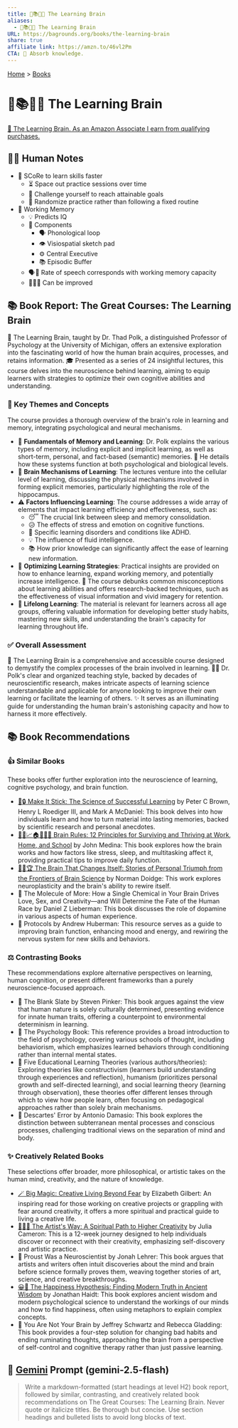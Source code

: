 ```yaml
---
title: 🧠📚💡🧩 The Learning Brain
aliases:
  - 🧠📚💡🧩 The Learning Brain
URL: https://bagrounds.org/books/the-learning-brain
share: true
affiliate link: https://amzn.to/46vl2Pm
CTA: 🧠 Absorb knowledge.
---
```

[Home](../index.md) > [Books](./index.md)  
# 🧠📚💡🧩 The Learning Brain  
[🛒 The Learning Brain. As an Amazon Associate I earn from qualifying purchases.](https://amzn.to/46vl2Pm)  
  
## 📝🐒 Human Notes  
- 🚀 SCoRe to learn skills faster  
    - ⏳ Space out practice sessions over time  
    - 💪 Challenge yourself to reach attainable goals  
    - 🎲 Randomize practice rather than following a fixed routine  
- 🧠 Working Memory  
    - 💡 Predicts IQ  
    - 🧩 Components  
        - 🗣️ Phonological loop  
        - 👁️ Visiospatial sketch pad  
        - ⚙️ Central Executive  
        - 📚 Episodic Buffer  
    - 🗣️💨 Rate of speech corresponds with working memory capacity  
    - 🏋🏼‍♀️ Can be improved  
  
## 📚 Book Report: The Great Courses: The Learning Brain  
  
🧠 The Learning Brain, taught by Dr. Thad Polk, a distinguished Professor of Psychology at the University of Michigan, offers an extensive exploration into the fascinating world of how the human brain acquires, processes, and retains information. 🎓 Presented as a series of 24 insightful lectures, this course delves into the neuroscience behind learning, aiming to equip learners with strategies to optimize their own cognitive abilities and understanding.  
  
### 🔑 Key Themes and Concepts  
  
The course provides a thorough overview of the brain's role in learning and memory, integrating psychological and neural mechanisms.  
  
* 🧠 **Fundamentals of Memory and Learning**: Dr. Polk explains the various types of memory, including explicit and implicit learning, as well as short-term, personal, and fact-based (semantic) memories. 📝 He details how these systems function at both psychological and biological levels.  
* 🔬 **Brain Mechanisms of Learning**: The lectures venture into the cellular level of learning, discussing the physical mechanisms involved in forming explicit memories, particularly highlighting the role of the hippocampus.  
* ⚠️ **Factors Influencing Learning**: The course addresses a wide array of elements that impact learning efficiency and effectiveness, such as:  
    * 😴 The crucial link between sleep and memory consolidation.  
    * 😥 The effects of stress and emotion on cognitive functions.  
    * 🧠 Specific learning disorders and conditions like ADHD.  
    * 💡 The influence of fluid intelligence.  
    * 📚 How prior knowledge can significantly affect the ease of learning new information.  
* 🚀 **Optimizing Learning Strategies**: Practical insights are provided on how to enhance learning, expand working memory, and potentially increase intelligence. 🤔 The course debunks common misconceptions about learning abilities and offers research-backed techniques, such as the effectiveness of visual information and vivid imagery for retention.  
* 🌱 **Lifelong Learning**: The material is relevant for learners across all age groups, offering valuable information for developing better study habits, mastering new skills, and understanding the brain's capacity for learning throughout life.  
  
### ✅ Overall Assessment  
  
🌟 The Learning Brain is a comprehensive and accessible course designed to demystify the complex processes of the brain involved in learning. 👨‍🏫 Dr. Polk's clear and organized teaching style, backed by decades of neuroscientific research, makes intricate aspects of learning science understandable and applicable for anyone looking to improve their own learning or facilitate the learning of others. ✨ It serves as an illuminating guide for understanding the human brain's astonishing capacity and how to harness it more effectively.  
  
## 📚 Book Recommendations  
  
### 👍 Similar Books  
  
These books offer further exploration into the neuroscience of learning, cognitive psychology, and brain function.  
  
* [🧠🔒 Make It Stick: The Science of Successful Learning](./make-it-stick.md) by Peter C Brown, Henry L Roediger III, and Mark A McDaniel: This book delves into how individuals learn and how to turn material into lasting memories, backed by scientific research and personal anecdotes.  
* [🧠💡📈🏠🏢🧑‍🎓 Brain Rules: 12 Principles for Surviving and Thriving at Work, Home, and School](./brain-rules-12-principles-for-surviving-and-thriving-at-work-home-and-school.md) by John Medina: This book explores how the brain works and how factors like stress, sleep, and multitasking affect it, providing practical tips to improve daily function.  
* [🧠🔄🏆 The Brain That Changes Itself: Stories of Personal Triumph from the Frontiers of Brain Science](./the-brain-that-changes-itself.md) by Norman Doidge: This work explores neuroplasticity and the brain's ability to rewire itself.  
* 🧠 The Molecule of More: How a Single Chemical in Your Brain Drives Love, Sex, and Creativity—and Will Determine the Fate of the Human Race by Daniel Z Lieberman: This book discusses the role of dopamine in various aspects of human experience.  
* 🧠 Protocols by Andrew Huberman: This resource serves as a guide to improving brain function, enhancing mood and energy, and rewiring the nervous system for new skills and behaviors.  
  
### ⚖️ Contrasting Books  
  
These recommendations explore alternative perspectives on learning, human cognition, or present different frameworks than a purely neuroscience-focused approach.  
  
* 🤔 The Blank Slate by Steven Pinker: This book argues against the view that human nature is solely culturally determined, presenting evidence for innate human traits, offering a counterpoint to environmental determinism in learning.  
* 🤔 The Psychology Book: This reference provides a broad introduction to the field of psychology, covering various schools of thought, including behaviorism, which emphasizes learned behaviors through conditioning rather than internal mental states.  
* 🤔 Five Educational Learning Theories (various authors/theories): Exploring theories like constructivism (learners build understanding through experiences and reflection), humanism (prioritizes personal growth and self-directed learning), and social learning theory (learning through observation), these theories offer different lenses through which to view how people learn, often focusing on pedagogical approaches rather than solely brain mechanisms.  
* 🤔 Descartes' Error by Antonio Damasio: This book explores the distinction between subterranean mental processes and conscious processes, challenging traditional views on the separation of mind and body.  
  
### ✨ Creatively Related Books  
  
These selections offer broader, more philosophical, or artistic takes on the human mind, creativity, and the nature of knowledge.  
  
* [🪄 Big Magic: Creative Living Beyond Fear](./big-magic.md) by Elizabeth Gilbert: An inspiring read for those working on creative projects or grappling with fear around creativity, it offers a more spiritual and practical guide to living a creative life.  
* [🎨🙏✨ The Artist's Way: A Spiritual Path to Higher Creativity](./the-artists-way.md) by Julia Cameron: This is a 12-week journey designed to help individuals discover or reconnect with their creativity, emphasizing self-discovery and artistic practice.  
* 🧠 Proust Was a Neuroscientist by Jonah Lehrer: This book argues that artists and writers often intuit discoveries about the mind and brain before science formally proves them, weaving together stories of art, science, and creative breakthroughs.  
* [😀📜 The Happiness Hypothesis: Finding Modern Truth in Ancient Wisdom](./the-happiness-hypothesis-finding-modern-truth-in-ancient-wisdom.md) by Jonathan Haidt: This book explores ancient wisdom and modern psychological science to understand the workings of our minds and how to find happiness, often using metaphors to explain complex concepts.  
* 🧠 You Are Not Your Brain by Jeffrey Schwartz and Rebecca Gladding: This book provides a four-step solution for changing bad habits and ending ruminating thoughts, approaching the brain from a perspective of self-control and cognitive therapy rather than just passive learning.  
  
## 💬 [Gemini](https://gemini.google.com) Prompt (gemini-2.5-flash)  
> Write a markdown-formatted (start headings at level H2) book report, followed by similar, contrasting, and creatively related book recommendations on The Great Courses: The Learning Brain. Never quote or italicize titles. Be thorough but concise. Use section headings and bulleted lists to avoid long blocks of text.